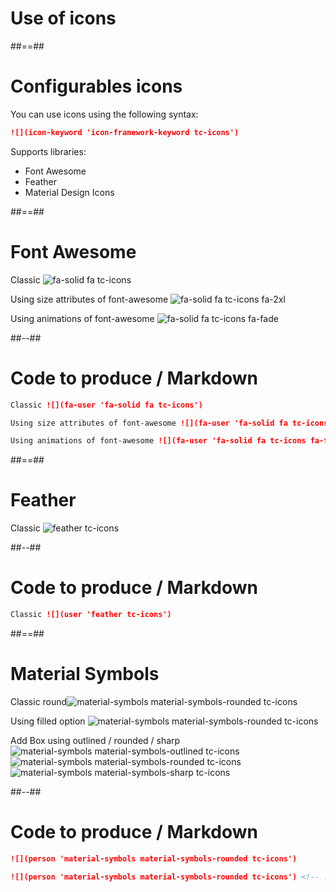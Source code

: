 <!-- .slide: class="transition" -->

# Use of icons

##==##

<!-- .slide: class="with-code" -->

# Configurables icons

You can use icons using the following syntax:

```markdown
![](icon-keyword 'icon-framework-keyword tc-icons')
```

<!-- .element: class="big-code" -->

Supports libraries:

-   Font Awesome
-   Feather
-   Material Design Icons

##==##

# Font Awesome

Classic ![](fa-user 'fa-solid fa tc-icons')

Using size attributes of font-awesome ![](fa-user 'fa-solid fa tc-icons fa-2xl')

Using animations of font-awesome ![](fa-user 'fa-solid fa tc-icons fa-fade')

##--##

<!-- .slide: class="with-code" -->

# Code to produce / Markdown

```markdown
Classic ![](fa-user 'fa-solid fa tc-icons')

Using size attributes of font-awesome ![](fa-user 'fa-solid fa tc-icons fa-2xl')

Using animations of font-awesome ![](fa-user 'fa-solid fa tc-icons fa-fade')
```

<!-- .element: class="big-code" -->

##==##

# Feather

Classic ![](user 'feather tc-icons')

##--##

<!-- .slide: class="with-code" -->

# Code to produce / Markdown

```markdown
Classic ![](user 'feather tc-icons')
```

##==##

# Material Symbols

Classic round![](person 'material-symbols material-symbols-rounded tc-icons')

Using filled option ![](person 'material-symbols material-symbols-rounded tc-icons') <!-- .element: style="font-variation-settings: 'FILL' 1, 'wght' 700, 'GRAD' 0, 'opsz' 48;" -->

Add Box using outlined / rounded / sharp ![](add_box 'material-symbols material-symbols-outlined tc-icons') ![](add_box 'material-symbols material-symbols-rounded tc-icons') ![](add_box 'material-symbols material-symbols-sharp tc-icons')

##--##

<!-- .slide: class="with-code" -->

# Code to produce / Markdown

```markdown
![](person 'material-symbols material-symbols-rounded tc-icons')

![](person 'material-symbols material-symbols-rounded tc-icons') <!-- .element: style="font-variation-settings: 'FILL' 1, 'wght' 700, 'GRAD' 0, 'opsz' 48;" -->
```

<!-- .element: class="big-code" -->

